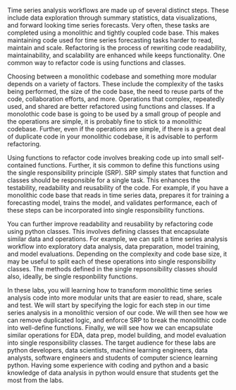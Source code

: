 Time series analysis workflows are made up of several distinct steps.
These include data exploration through summary statistics, data visualizations, and forward looking time series forecasts.
Very often, these tasks are completed using a monolithic and tightly coupled code base. This makes maintaining code used for time
series forecasting tasks harder to read, maintain and scale. Refactoring is the process of rewriting code readability, maintainability,
and scalability are enhanced while keeps functionality. One common way to refactor code is using functions and classes.

Choosing between a monolithic codebase and something more modular depends on a variety of factors. These include the complexity of the tasks being performed, the size of the code base, the need to reuse parts of the code, collaboration efforts, and more. Operations that complex, repeatedly used, and shared are better refactored using functions and classes.
If a monolothic code base is going to be used by a small group of people and the operations are simple, it is probably fine to stick to a monolithic codebase. Further, even if the operations are simple, if there is a great deal of duplicate code in your monolithic codebase, it is advisable
to perform refactoring.

Using functions to refactor code involves breaking code up into small self-contained functions. Further, it sis common to define this functions
using the single responsibility principle (SRP). SRP simply states that function and classes should be responsible for a single task.
This enhances the testability, readability and reusability of the code. For example, if you have a monolithic code base that reads in time series data,
prepares it for training a forecasting model, trains the model, and validates performance, each of these steps can be incorporated into single
responsibility functions.

You can further improve readability and reusability by refactoring code using python classes. This involves defining classes that encapsulate similar data and operations. For example, we can split a time series analysis workflow into exploratory data analysis, data preparation, model training, and model evaluations. Depending on the complexity and code base size, it may be useful to split each of these operations into single responsibility classes. The methods defined in the single repsonsibility classes should also, ideally, be single responbility functions.

In these labs, you will learning how to transform monolithic time series analysis code into more modular units that are easier to read, share, scale and test. We will start by specifying the logic for each step in our time series analysis in a monolithic version of our code. We will then see how we can remove duplicated logic, and enforce SRP to break the monolithic code into well-define functions. Finally, we will see how we can encapsulate similar operations for EDA, data prep, model building, and model evaluation into single responsibility classes.
The target audience for these labs are python developers, data scientists, machine learning engineers, data analysts, software engineers and students of computer science learning python. Having some experience with coding and python and a basic knowledge of data analysis in python would ensure that students get the most from the labs.
